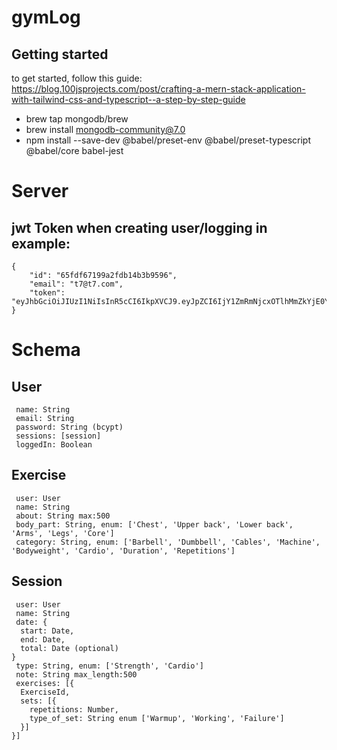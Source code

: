 # gymLog
## Getting started
to get started, follow this guide: https://blog.100jsprojects.com/post/crafting-a-mern-stack-application-with-tailwind-css-and-typescript--a-step-by-step-guide
* brew tap mongodb/brew
* brew install mongodb-community@7.0
* npm install --save-dev @babel/preset-env @babel/preset-typescript @babel/core babel-jest

# Server
## jwt Token when creating user/logging in example:
```
{
    "id": "65fdf67199a2fdb14b3b9596",
    "email": "t7@t7.com",
    "token": "eyJhbGciOiJIUzI1NiIsInR5cCI6IkpXVCJ9.eyJpZCI6IjY1ZmRmNjcxOTlhMmZkYjE0YjNiOTU5NiIsImVtYWlsIjoidDdAdDcuY29tIiwiaWF0IjoxNzExMTQyNTEzLCJleHAiOjE3MTEyMjg5MTN9.jSZpUg6SZ7DxqbZ221EgOw8eSDjjez0MtiklzPHE22M"
} 
```
# Schema
## User
```
 name: String
 email: String
 password: String (bcypt)
 sessions: [session]
 loggedIn: Boolean
 ```
## Exercise
```
 user: User
 name: String
 about: String max:500
 body_part: String, enum: ['Chest', 'Upper back', 'Lower back', 'Arms', 'Legs', 'Core']
 category: String, enum: ['Barbell', 'Dumbbell', 'Cables', 'Machine', 'Bodyweight', 'Cardio', 'Duration', 'Repetitions']
 ```
## Session
```
 user: User
 name: String
 date: {
  start: Date,
  end: Date,
  total: Date (optional)
}
 type: String, enum: ['Strength', 'Cardio']
 note: String max_length:500
 exercises: [{
  ExerciseId,
  sets: [{
    repetitions: Number,
    type_of_set: String enum ['Warmup', 'Working', 'Failure']
  }]
}]
```